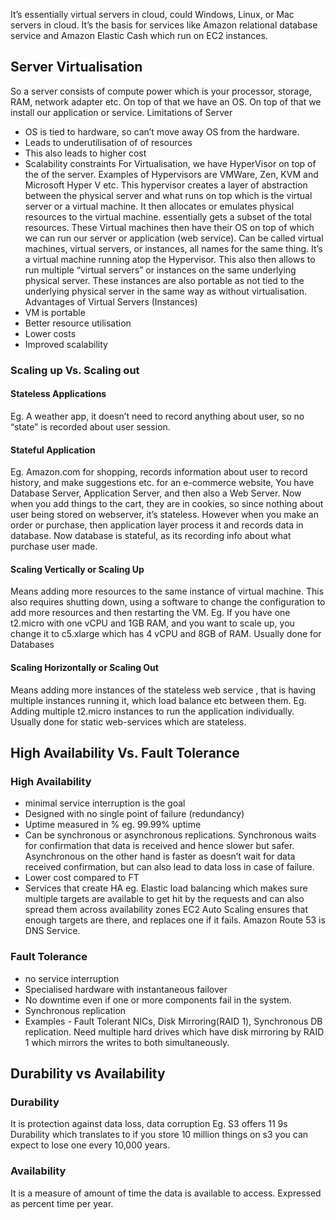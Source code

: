 It’s essentially virtual servers in cloud, could Windows, Linux, or Mac servers in cloud. It’s the basis for services like Amazon relational database service and Amazon Elastic Cash which run on EC2 instances.

## Server Virtualisation 
So a server consists of compute power which is your processor, storage,  RAM, network adapter etc. On top of that we have an OS. On top of that we install our application or service.
Limitations of Server
- OS is tied to hardware, so can’t move away OS from the hardware. 
- Leads to underutilisation of of resources
- This also leads to higher cost
- Scalability constraints
For Virtualisation, we have HyperVisor on top of the of the server. Examples of Hypervisors are VMWare, Zen, KVM and Microsoft Hyper V etc. This hypervisor creates a layer of abstraction between the physical server and what runs on top which is the virtual server or a virtual machine. It then allocates or emulates physical resources to the virtual machine. essentially gets a subset of the total resources. These Virtual machines then have their OS on top of which we can run our server or application (web service). Can be called virtual machines, virtual servers, or instances, all names for the same thing. It’s a virtual machine running atop the Hypervisor. This also then allows to run multiple “virtual servers” or instances on the same underlying physical server. These instances are also portable as not tied to the underlying physical server in the same way as without virtualisation.
Advantages of Virtual Servers (Instances)
- VM is portable 
- Better resource utilisation 
- Lower costs
- Improved scalability 
### Scaling up Vs. Scaling out
#### Stateless Applications
Eg. A weather app, it doesn’t need to record anything about user, so no “state” is recorded about user session. 
#### Stateful Application
Eg. Amazon.com for shopping, records information about user to record history, and make suggestions etc. 
for an e-commerce website, 
You have Database Server, Application Server, and then also a Web Server.
Now when you add things to the cart, they are in cookies, so since nothing about user being stored on webserver, it’s stateless. However when you make an order or purchase, then application layer process it and records data in database. Now database is stateful, as its recording info about what purchase user made. 

#### Scaling Vertically or Scaling Up 
Means adding more resources to the same instance of virtual machine. This also requires shutting down, using a software to change the configuration to add more resources and then restarting the VM.
Eg. If you have one t2.micro with one vCPU and 1GB RAM, and you want to scale up, you change it to c5.xlarge which has 4 vCPU and 8GB of RAM.
Usually done for Databases 

#### Scaling Horizontally or Scaling Out 
Means adding more instances of the stateless web service , that is having multiple instances running it, which load balance etc between them. 
Eg. Adding multiple t2.micro instances to run the application individually. 
Usually done for static web-services which are stateless.

## High Availability Vs. Fault Tolerance 
### High Availability
- minimal service interruption is the goal
- Designed with no single point of failure (redundancy)
- Uptime measured in % eg. 99.99% uptime 
- Can be synchronous or asynchronous replications. Synchronous waits for confirmation that data is received and hence slower but safer. Asynchronous on the other hand is faster as doesn’t wait for data received confirmation, but can also lead to data loss in case of failure.
- Lower cost compared to FT
- Services that create HA eg. Elastic load balancing which makes sure multiple targets are available to get hit by the requests and can also spread them across availability zones EC2 Auto Scaling ensures that enough targets are there, and replaces one if it fails. Amazon Route 53 is DNS Service.

### Fault Tolerance 
- no service interruption 
- Specialised hardware with instantaneous failover
- No downtime even if one or more components fail in the system.
- Synchronous replication 
- Examples - Fault Tolerant NICs, Disk Mirroring(RAID 1), Synchronous DB replication. 
Need multiple hard drives which have disk mirroring by RAID 1 which mirrors the writes to both simultaneously. 

## Durability vs Availability 
### Durability
It is protection against data loss, data corruption
Eg. S3 offers 11 9s Durability which translates to if you store 10 million things on s3 you can expect to lose one every 10,000 years. 
### Availability 
It is a measure of amount of time the data is available to access. Expressed as percent time per year.

 


